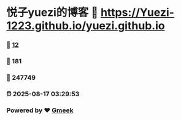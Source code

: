 # 悦子yuezi的博客 :link: https://Yuezi-1223.github.io/yuezi.github.io 
### :page_facing_up: [12](https://Yuezi-1223.github.io/yuezi.github.io/tag.html) 
### :speech_balloon: 181 
### :hibiscus: 247749 
### :alarm_clock: 2025-08-17 03:29:53 
### Powered by :heart: [Gmeek](https://github.com/Meekdai/Gmeek)
